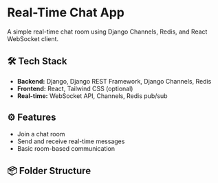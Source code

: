 # Real-Time Chat App

A simple real-time chat room using Django Channels, Redis, and React WebSocket client.

## 🛠 Tech Stack
- **Backend:** Django, Django REST Framework, Django Channels, Redis
- **Frontend:** React, Tailwind CSS (optional)
- **Real-time:** WebSocket API, Channels, Redis pub/sub

## ⚙️ Features
- Join a chat room
- Send and receive real-time messages
- Basic room-based communication

## 📦 Folder Structure
